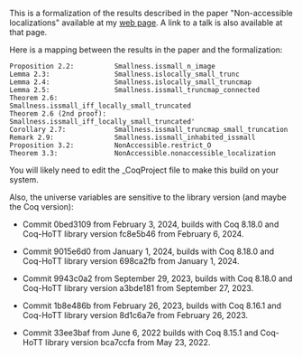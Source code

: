 This is a formalization of the results described in the paper
"Non-accessible localizations" available at my [web page](https://jdc.math.uwo.ca/papers.html).
A link to a talk is also available at that page.

Here is a mapping between the results in the paper and the formalization:

```
Proposition 2.2:          Smallness.issmall_n_image
Lemma 2.3:                Smallness.islocally_small_trunc
Lemma 2.4:                Smallness.islocally_small_truncmap
Lemma 2.5:                Smallness.issmall_truncmap_connected
Theorem 2.6:              Smallness.issmall_iff_locally_small_truncated
Theorem 2.6 (2nd proof):  Smallness.issmall_iff_locally_small_truncated'
Corollary 2.7:            Smallness.issmall_truncmap_small_truncation
Remark 2.9:               Smallness.issmall_inhabited_issmall
Proposition 3.2:          NonAccessible.restrict_O
Theorem 3.3:              NonAccessible.nonaccessible_localization
```

You will likely need to edit the _CoqProject file to make this build on your system.

Also, the universe variables are sensitive to the library version (and maybe the Coq version):

- Commit 0bed3109 from February 3, 2024, builds with Coq 8.18.0 and Coq-HoTT library version fc8e5b46 from February 6, 2024.

- Commit 9015e6d0 from January 1, 2024, builds with Coq 8.18.0 and Coq-HoTT library version 698ca2fb from January 1, 2024.

- Commit 9943c0a2 from September 29, 2023, builds with Coq 8.18.0 and Coq-HoTT library version a3bde181 from September 27, 2023.

- Commit 1b8e486b from February 26, 2023, builds with Coq 8.16.1 and Coq-HoTT library version 8d1c6a7e from February 26, 2023.

- Commit 33ee3baf from June 6, 2022 builds with Coq 8.15.1 and Coq-HoTT library version bca7ccfa from May 23, 2022.
